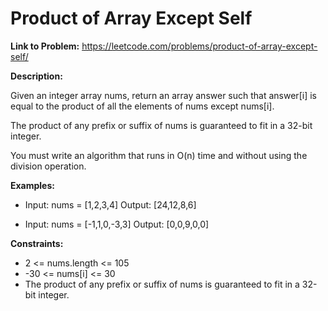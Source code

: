 # Product of Array Except Self

**Link to Problem:** https://leetcode.com/problems/product-of-array-except-self/

**Description:**

Given an integer array nums, return an array answer such that answer[i] is equal to the product of all the elements of nums except nums[i].

The product of any prefix or suffix of nums is guaranteed to fit in a 32-bit integer.

You must write an algorithm that runs in O(n) time and without using the division operation.

**Examples:**

- Input: nums = [1,2,3,4]
Output: [24,12,8,6]

- Input: nums = [-1,1,0,-3,3]
Output: [0,0,9,0,0]

**Constraints:**

- 2 <= nums.length <= 105
- -30 <= nums[i] <= 30
- The product of any prefix or suffix of nums is guaranteed to fit in a 32-bit integer.